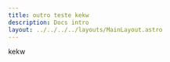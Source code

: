 ```yaml
---
title: outro teste kekw
description: Docs intro
layout: ../../../../layouts/MainLayout.astro
---
```


kekw
